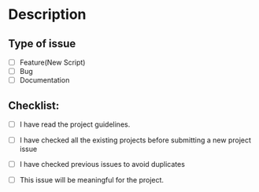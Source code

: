 # Description

<!-- Please include a summary of the issue.-->

## Type of issue

- [ ] Feature(New Script)
- [ ] Bug
- [ ] Documentation

## Checklist:

- [ ] I have read the project guidelines.
- [ ] I have checked all the existing projects before submitting a new project issue
- [ ] I have checked previous issues to avoid duplicates
- [ ] This issue will be meaningful for the project.


<!-- Uncomment this in case you have a issue related to a bug in existing code.-->

<!--
- [ ] I have added screenshots of the bug
- [ ] I have added steps to reproduce the bug
- [ ] I have proposed a possible solution for the bug
-->
